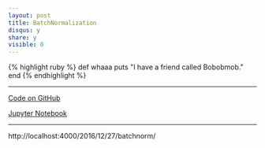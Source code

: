 ```yaml
---
layout: post
title: BatchNormalization
disqus: y
share: y
visible: 0
---
```


{% highlight ruby %}
def whaaa
  puts "I have a friend called Bobobmob."
end
{% endhighlight %}


---

<a href="https://github.com/RuiShu/vae-clustering" target="_blank" class="big-button gray">Code on GitHub</a>

<a href="http://nbviewer.jupyter.org/github/RuiShu/vae-clustering/blob/master/experiments.ipynb" target="_blank" class="big-button gray">Jupyter Notebook</a>

---

http://localhost:4000/2016/12/27/batchnorm/

